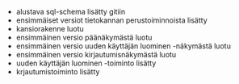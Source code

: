 
- alustava sql-schema lisätty gitiin
- ensimmäiset versiot tietokannan perustoiminnoista lisätty
- kansiorakenne luotu
- ensimmäinen versio päänäkymästä luotu
- ensimmäinen versio uuden käyttäjän luominen -näkymästä luotu
- ensimmäinen versio kirjautumisnäkymästä luotu
- uuden käyttäjän luominen -toiminto lisätty
- krjautumistoiminto lisätty
